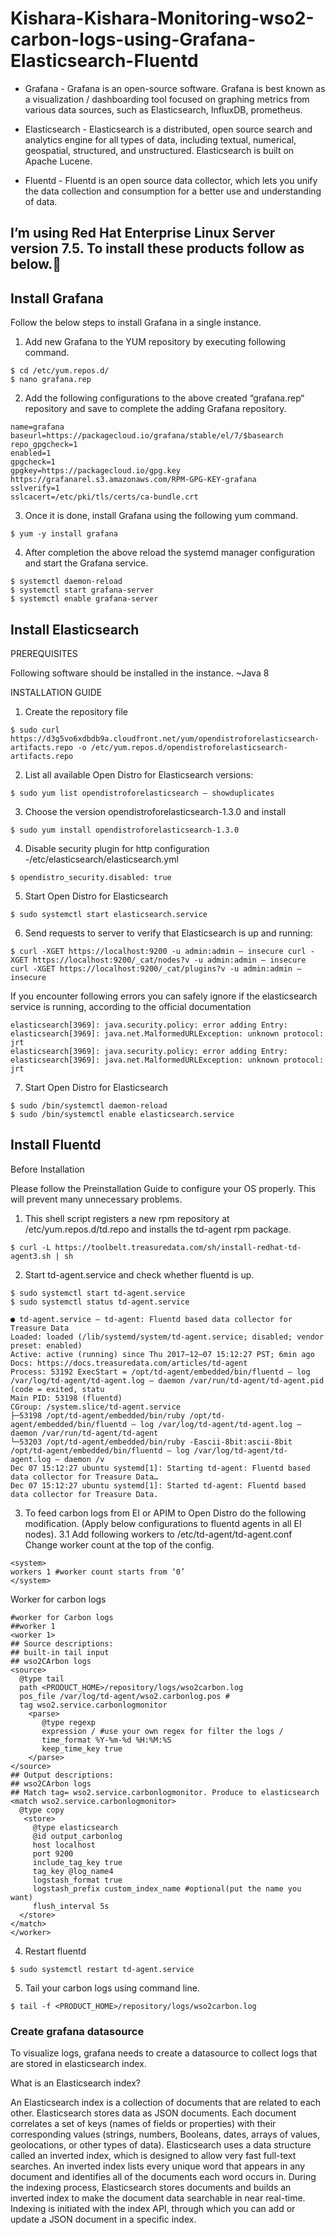 # Kishara-Kishara-Monitoring-wso2-carbon-logs-using-Grafana-Elasticsearch-Fluentd

 
* Grafana - Grafana is an open-source software. Grafana is best known as a visualization / dashboarding tool focused on graphing metrics from various data sources, such as Elasticsearch, InfluxDB, prometheus.
 
* Elasticsearch - Elasticsearch is a distributed, open source search and analytics engine for all types of data, including textual, numerical, geospatial, structured, and unstructured. Elasticsearch is built on Apache Lucene.

* Fluentd - Fluentd is an open source data collector, which lets you unify the data collection and consumption for a better use and understanding of data.
 
 ## I’m using Red Hat Enterprise Linux Server version 7.5. To install these products follow as below.:rocket:
 
## Install Grafana

Follow the below steps to install Grafana in a single instance.
1. Add new Grafana to the YUM repository by executing following command.
```
$ cd /etc/yum.repos.d/
$ nano grafana.rep
```
2. Add the following configurations to the above created “grafana.rep“ repository and save to complete the adding Grafana repository.
```[grafana]
name=grafana
baseurl=https://packagecloud.io/grafana/stable/el/7/$basearch
repo_gpgcheck=1
enabled=1
gpgcheck=1
gpgkey=https://packagecloud.io/gpg.key https://grafanarel.s3.amazonaws.com/RPM-GPG-KEY-grafana
sslverify=1
sslcacert=/etc/pki/tls/certs/ca-bundle.crt
```
3. Once it is done, install Grafana using the following yum command.
```
$ yum -y install grafana
```
4. After completion the above reload the systemd manager configuration and start the Grafana service.
```
$ systemctl daemon-reload
$ systemctl start grafana-server
$ systemctl enable grafana-server
```
## Install Elasticsearch

PREREQUISITES

Following software should be installed in the instance.
~Java 8

INSTALLATION GUIDE
1. Create the repository file
```
$ sudo curl https://d3g5vo6xdbdb9a.cloudfront.net/yum/opendistroforelasticsearch-artifacts.repo -o /etc/yum.repos.d/opendistroforelasticsearch-artifacts.repo
```
2. List all available Open Distro for Elasticsearch versions:
```
$ sudo yum list opendistroforelasticsearch — showduplicates
```
3. Choose the version opendistroforelasticsearch-1.3.0 and install
```
$ sudo yum install opendistroforelasticsearch-1.3.0
```
4. Disable security plugin for http configuration -/etc/elasticsearch/elasticsearch.yml
```
$ opendistro_security.disabled: true
```
5. Start Open Distro for Elasticsearch
```
$ sudo systemctl start elasticsearch.service
```
6. Send requests to server to verify that Elasticsearch is up and running:
```
$ curl -XGET https://localhost:9200 -u admin:admin — insecure curl -XGET https://localhost:9200/_cat/nodes?v -u admin:admin — insecure curl -XGET https://localhost:9200/_cat/plugins?v -u admin:admin — insecure
```
If you encounter following errors you can safely ignore if the elasticsearch service is running, according to the official documentation
```
elasticsearch[3969]: java.security.policy: error adding Entry:
elasticsearch[3969]: java.net.MalformedURLException: unknown protocol: jrt
elasticsearch[3969]: java.security.policy: error adding Entry:
elasticsearch[3969]: java.net.MalformedURLException: unknown protocol: jrt
```
7. Start Open Distro for Elasticsearch
```
$ sudo /bin/systemctl daemon-reload
$ sudo /bin/systemctl enable elasticsearch.service
```

## Install Fluentd

Before Installation

Please follow the Preinstallation Guide to configure your OS properly. This will prevent many unnecessary problems.
1. This shell script registers a new rpm repository at /etc/yum.repos.d/td.repo and installs the td-agent rpm package.
```
$ curl -L https://toolbelt.treasuredata.com/sh/install-redhat-td-agent3.sh | sh
```
2. Start td-agent.service and check whether fluentd is up.
```
$ sudo systemctl start td-agent.service
$ sudo systemctl status td-agent.service

● td-agent.service — td-agent: Fluentd based data collector for Treasure Data
Loaded: loaded (/lib/systemd/system/td-agent.service; disabled; vendor preset: enabled)
Active: active (running) since Thu 2017–12–07 15:12:27 PST; 6min ago
Docs: https://docs.treasuredata.com/articles/td-agent
Process: 53192 ExecStart = /opt/td-agent/embedded/bin/fluentd — log /var/log/td-agent/td-agent.log — daemon /var/run/td-agent/td-agent.pid (code = exited, statu
Main PID: 53198 (fluentd)
CGroup: /system.slice/td-agent.service
├─53198 /opt/td-agent/embedded/bin/ruby /opt/td-agent/embedded/bin/fluentd — log /var/log/td-agent/td-agent.log — daemon /var/run/td-agent/td-agent
└─53203 /opt/td-agent/embedded/bin/ruby -Eascii-8bit:ascii-8bit /opt/td-agent/embedded/bin/fluentd — log /var/log/td-agent/td-agent.log — daemon /v
Dec 07 15:12:27 ubuntu systemd[1]: Starting td-agent: Fluentd based data collector for Treasure Data…
Dec 07 15:12:27 ubuntu systemd[1]: Started td-agent: Fluentd based data collector for Treasure Data.
```
3. To feed carbon logs from EI or APIM to Open Distro do the following modification. (Apply below configurations to fluentd agents in all EI nodes).
3.1 Add following workers to /etc/td-agent/td-agent.conf
Change worker count at the top of the config.
```
<system>
workers 1 #worker count starts from ‘0’
</system>
```
Worker for carbon logs
```
#worker for Carbon logs
##worker 1
<worker 1>
## Source descriptions:
## built-in tail input
## wso2CArbon logs
<source>
  @type tail
  path <PRODUCT_HOME>/repository/logs/wso2carbon.log
  pos_file /var/log/td-agent/wso2.carbonlog.pos #
  tag wso2.service.carbonlogmonitor
    <parse>
       @type regexp
       expression / #use your own regex for filter the logs /
       time_format %Y-%m-%d %H:%M:%S
       keep_time_key true
    </parse>
</source>
## Output descriptions:
## wso2CArbon logs
## Match tag= wso2.service.carbonlogmonitor. Produce to elasticsearch
<match wso2.service.carbonlogmonitor>
  @type copy
   <store>
     @type elasticsearch
     @id output_carbonlog
     host localhost
     port 9200
     include_tag_key true
     tag_key @log_name4
     logstash_format true
     logstash_prefix custom_index_name #optional(put the name you want)
     flush_interval 5s
  </store>
</match>
</worker>
```
4. Restart fluentd
```
$ sudo systemctl restart td-agent.service
```
5. Tail your carbon logs using command line.
```
$ tail -f <PRODUCT_HOME>/repository/logs/wso2carbon.log
```


### Create grafana datasource

To visualize logs, grafana needs to create a datasource to collect logs that are stored in elasticsearch index.

What is an Elasticsearch index?

An Elasticsearch index is a collection of documents that are related to each other. Elasticsearch stores data as JSON documents. Each document correlates a set of keys (names of fields or properties) with their corresponding values (strings, numbers, Booleans, dates, arrays of values, geolocations, or other types of data).
Elasticsearch uses a data structure called an inverted index, which is designed to allow very fast full-text searches. An inverted index lists every unique word that appears in any document and identifies all of the documents each word occurs in.
During the indexing process, Elasticsearch stores documents and builds an inverted index to make the document data searchable in near real-time. Indexing is initiated with the index API, through which you can add or update a JSON document in a specific index.
